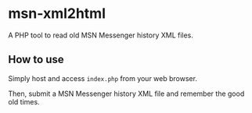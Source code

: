 msn-xml2html
============

A PHP tool to read old MSN Messenger history XML files.

How to use
----------

Simply host and access `index.php` from your web browser.

Then, submit a MSN Messenger history XML file and remember the good old times.

